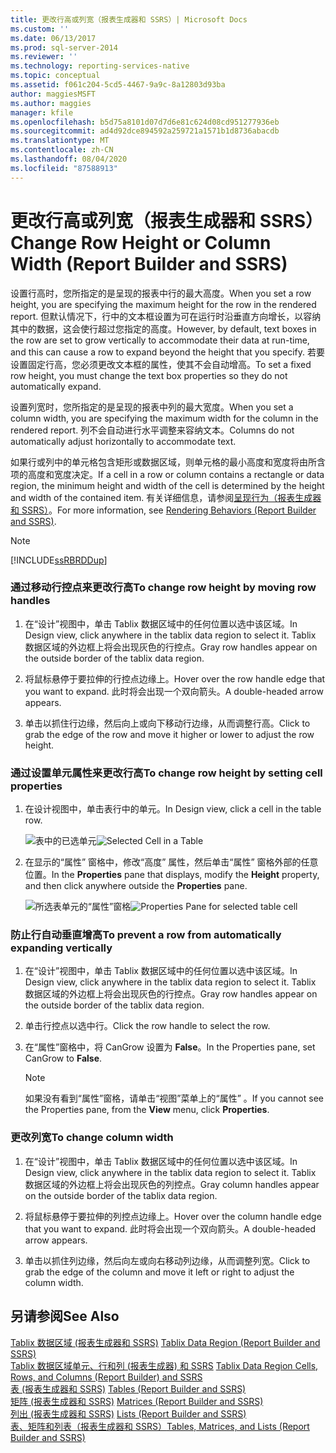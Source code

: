 ```yaml
---
title: 更改行高或列宽（报表生成器和 SSRS）| Microsoft Docs
ms.custom: ''
ms.date: 06/13/2017
ms.prod: sql-server-2014
ms.reviewer: ''
ms.technology: reporting-services-native
ms.topic: conceptual
ms.assetid: f061c204-5cd5-4467-9a9c-8a12803d93ba
author: maggiesMSFT
ms.author: maggies
manager: kfile
ms.openlocfilehash: b5d75a8101d07d7d6e81c624d08cd951277936eb
ms.sourcegitcommit: ad4d92dce894592a259721a1571b1d8736abacdb
ms.translationtype: MT
ms.contentlocale: zh-CN
ms.lasthandoff: 08/04/2020
ms.locfileid: "87588913"
---
```

# <a name="change-row-height-or-column-width-report-builder-and-ssrs"></a><span data-ttu-id="03906-102">更改行高或列宽（报表生成器和 SSRS）</span><span class="sxs-lookup"><span data-stu-id="03906-102">Change Row Height or Column Width (Report Builder and SSRS)</span></span>
  <span data-ttu-id="03906-103">设置行高时，您所指定的是呈现的报表中行的最大高度。</span><span class="sxs-lookup"><span data-stu-id="03906-103">When you set a row height, you are specifying the maximum height for the row in the rendered report.</span></span> <span data-ttu-id="03906-104">但默认情况下，行中的文本框设置为可在运行时沿垂直方向增长，以容纳其中的数据，这会使行超过您指定的高度。</span><span class="sxs-lookup"><span data-stu-id="03906-104">However, by default, text boxes in the row are set to grow vertically to accommodate their data at run-time, and this can cause a row to expand beyond the height that you specify.</span></span> <span data-ttu-id="03906-105">若要设置固定行高，您必须更改文本框的属性，使其不会自动增高。</span><span class="sxs-lookup"><span data-stu-id="03906-105">To set a fixed row height, you must change the text box properties so they do not automatically expand.</span></span>  
  
 <span data-ttu-id="03906-106">设置列宽时，您所指定的是呈现的报表中列的最大宽度。</span><span class="sxs-lookup"><span data-stu-id="03906-106">When you set a column width, you are specifying the maximum width for the column in the rendered report.</span></span> <span data-ttu-id="03906-107">列不会自动进行水平调整来容纳文本。</span><span class="sxs-lookup"><span data-stu-id="03906-107">Columns do not automatically adjust horizontally to accommodate text.</span></span>  
  
 <span data-ttu-id="03906-108">如果行或列中的单元格包含矩形或数据区域，则单元格的最小高度和宽度将由所含项的高度和宽度决定。</span><span class="sxs-lookup"><span data-stu-id="03906-108">If a cell in a row or column contains a rectangle or data region, the minimum height and width of the cell is determined by the height and width of the contained item.</span></span> <span data-ttu-id="03906-109">有关详细信息，请参阅[呈现行为（报表生成器和 SSRS）](rendering-behaviors-report-builder-and-ssrs.md)。</span><span class="sxs-lookup"><span data-stu-id="03906-109">For more information, see [Rendering Behaviors &#40;Report Builder  and SSRS&#41;](rendering-behaviors-report-builder-and-ssrs.md).</span></span>  
  
> [!NOTE]  
>  [!INCLUDE[ssRBRDDup](../../includes/ssrbrddup-md.md)]  
  
### <a name="to-change-row-height-by-moving-row-handles"></a><span data-ttu-id="03906-110">通过移动行控点来更改行高</span><span class="sxs-lookup"><span data-stu-id="03906-110">To change row height by moving row handles</span></span>  
  
1.  <span data-ttu-id="03906-111">在“设计”视图中，单击 Tablix 数据区域中的任何位置以选中该区域。</span><span class="sxs-lookup"><span data-stu-id="03906-111">In Design view, click anywhere in the tablix data region to select it.</span></span> <span data-ttu-id="03906-112">Tablix 数据区域的外边框上将会出现灰色的行控点。</span><span class="sxs-lookup"><span data-stu-id="03906-112">Gray row handles appear on the outside border of the tablix data region.</span></span>  
  
2.  <span data-ttu-id="03906-113">将鼠标悬停于要拉伸的行控点边缘上。</span><span class="sxs-lookup"><span data-stu-id="03906-113">Hover over the row handle edge that you want to expand.</span></span> <span data-ttu-id="03906-114">此时将会出现一个双向箭头。</span><span class="sxs-lookup"><span data-stu-id="03906-114">A double-headed arrow appears.</span></span>  
  
3.  <span data-ttu-id="03906-115">单击以抓住行边缘，然后向上或向下移动行边缘，从而调整行高。</span><span class="sxs-lookup"><span data-stu-id="03906-115">Click to grab the edge of the row and move it higher or lower to adjust the row height.</span></span>  
  
### <a name="to-change-row-height-by-setting-cell-properties"></a><span data-ttu-id="03906-116">通过设置单元属性来更改行高</span><span class="sxs-lookup"><span data-stu-id="03906-116">To change row height by setting cell properties</span></span>  
  
1.  <span data-ttu-id="03906-117">在设计视图中，单击表行中的单元。</span><span class="sxs-lookup"><span data-stu-id="03906-117">In Design view, click a cell in the table row.</span></span>  
  
     <span data-ttu-id="03906-118">![表中的已选单元](../media/table-selectcell.png "表中的已选单元")</span><span class="sxs-lookup"><span data-stu-id="03906-118">![Selected Cell in a Table](../media/table-selectcell.png "Selected Cell in a Table")</span></span>  
  
2.  <span data-ttu-id="03906-119">在显示的“属性”  窗格中，修改“高度”  属性，然后单击“属性”  窗格外部的任意位置。</span><span class="sxs-lookup"><span data-stu-id="03906-119">In the **Properties** pane that displays, modify the **Height** property, and then click anywhere outside the **Properties** pane.</span></span>  
  
     <span data-ttu-id="03906-120">![所选表单元的“属性”窗格](../media/cell-propertiespane.png "所选表单元的“属性”窗格")</span><span class="sxs-lookup"><span data-stu-id="03906-120">![Properties Pane for selected table cell](../media/cell-propertiespane.png "Properties Pane for selected table cell")</span></span>  
  
### <a name="to-prevent-a-row-from-automatically-expanding-vertically"></a><span data-ttu-id="03906-121">防止行自动垂直增高</span><span class="sxs-lookup"><span data-stu-id="03906-121">To prevent a row from automatically expanding vertically</span></span>  
  
1.  <span data-ttu-id="03906-122">在“设计”视图中，单击 Tablix 数据区域中的任何位置以选中该区域。</span><span class="sxs-lookup"><span data-stu-id="03906-122">In Design view, click anywhere in the tablix data region to select it.</span></span> <span data-ttu-id="03906-123">Tablix 数据区域的外边框上将会出现灰色的行控点。</span><span class="sxs-lookup"><span data-stu-id="03906-123">Gray row handles appear on the outside border of the tablix data region.</span></span>  
  
2.  <span data-ttu-id="03906-124">单击行控点以选中行。</span><span class="sxs-lookup"><span data-stu-id="03906-124">Click the row handle to select the row.</span></span>  
  
3.  <span data-ttu-id="03906-125">在“属性”窗格中，将 CanGrow 设置为 **False**。</span><span class="sxs-lookup"><span data-stu-id="03906-125">In the Properties pane, set CanGrow to **False**.</span></span>  
  
    > [!NOTE]  
    >  <span data-ttu-id="03906-126">如果没有看到“属性”窗格，请单击“视图”菜单上的“属性”   。</span><span class="sxs-lookup"><span data-stu-id="03906-126">If you cannot see the Properties pane, from the **View** menu, click **Properties**.</span></span>  
  
### <a name="to-change-column-width"></a><span data-ttu-id="03906-127">更改列宽</span><span class="sxs-lookup"><span data-stu-id="03906-127">To change column width</span></span>  
  
1.  <span data-ttu-id="03906-128">在“设计”视图中，单击 Tablix 数据区域中的任何位置以选中该区域。</span><span class="sxs-lookup"><span data-stu-id="03906-128">In Design view, click anywhere in the tablix data region to select it.</span></span> <span data-ttu-id="03906-129">Tablix 数据区域的外边框上将会出现灰色的列控点。</span><span class="sxs-lookup"><span data-stu-id="03906-129">Gray column handles appear on the outside border of the tablix data region.</span></span>  
  
2.  <span data-ttu-id="03906-130">将鼠标悬停于要拉伸的列控点边缘上。</span><span class="sxs-lookup"><span data-stu-id="03906-130">Hover over the column handle edge that you want to expand.</span></span> <span data-ttu-id="03906-131">此时将会出现一个双向箭头。</span><span class="sxs-lookup"><span data-stu-id="03906-131">A double-headed arrow appears.</span></span>  
  
3.  <span data-ttu-id="03906-132">单击以抓住列边缘，然后向左或向右移动列边缘，从而调整列宽。</span><span class="sxs-lookup"><span data-stu-id="03906-132">Click to grab the edge of the column and move it left or right to adjust the column width.</span></span>  
  
## <a name="see-also"></a><span data-ttu-id="03906-133">另请参阅</span><span class="sxs-lookup"><span data-stu-id="03906-133">See Also</span></span>  
 <span data-ttu-id="03906-134">[Tablix 数据区域 &#40;报表生成器和 SSRS&#41;](../tablix-data-region-report-builder-and-ssrs.md) </span><span class="sxs-lookup"><span data-stu-id="03906-134">[Tablix Data Region &#40;Report Builder and SSRS&#41;](../tablix-data-region-report-builder-and-ssrs.md) </span></span>  
 <span data-ttu-id="03906-135">[Tablix 数据区域单元、行和列 &#40;报表生成器&#41; 和 SSRS](tablix-data-region-cells-rows-and-columns-report-builder-and-ssrs.md) </span><span class="sxs-lookup"><span data-stu-id="03906-135">[Tablix Data Region Cells, Rows, and Columns &#40;Report Builder&#41; and SSRS](tablix-data-region-cells-rows-and-columns-report-builder-and-ssrs.md) </span></span>  
 <span data-ttu-id="03906-136">[表 &#40;报表生成器和 SSRS&#41;](tables-report-builder-and-ssrs.md) </span><span class="sxs-lookup"><span data-stu-id="03906-136">[Tables &#40;Report Builder  and SSRS&#41;](tables-report-builder-and-ssrs.md) </span></span>  
 <span data-ttu-id="03906-137">[矩阵 &#40;报表生成器和 SSRS&#41;](create-a-matrix-report-builder-and-ssrs.md) </span><span class="sxs-lookup"><span data-stu-id="03906-137">[Matrices &#40;Report Builder and SSRS&#41;](create-a-matrix-report-builder-and-ssrs.md) </span></span>  
 <span data-ttu-id="03906-138">[列出 &#40;报表生成器和 SSRS&#41;](create-invoices-and-forms-with-lists-report-builder-and-ssrs.md) </span><span class="sxs-lookup"><span data-stu-id="03906-138">[Lists &#40;Report Builder and SSRS&#41;](create-invoices-and-forms-with-lists-report-builder-and-ssrs.md) </span></span>  
 [<span data-ttu-id="03906-139">表、矩阵和列表（报表生成器和 SSRS）</span><span class="sxs-lookup"><span data-stu-id="03906-139">Tables, Matrices, and Lists &#40;Report Builder and SSRS&#41;</span></span>](tables-matrices-and-lists-report-builder-and-ssrs.md)  
  
  
